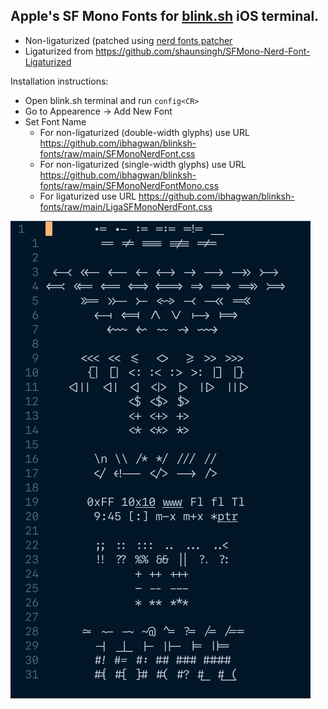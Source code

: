 ## Apple's SF Mono Fonts for [blink.sh](https://blink.sh) iOS terminal.

- Non-ligaturized (patched using
  [nerd fonts patcher](https://github.com/ryanoasis/nerd-fonts#font-patcher)
- Ligaturized from https://github.com/shaunsingh/SFMono-Nerd-Font-Ligaturized


Installation instructions:

- Open blink.sh terminal and run `config<CR>`
- Go to Appearence -> Add New Font
- Set Font Name
    + For non-ligaturized (double-width glyphs) use URL
      https://github.com/ibhagwan/blinksh-fonts/raw/main/SFMonoNerdFont.css
    + For non-ligaturized (single-width glyphs) use URL
      https://github.com/ibhagwan/blinksh-fonts/raw/main/SFMonoNerdFontMono.css
    + For ligaturized use URL
      https://github.com/ibhagwan/blinksh-fonts/raw/main/LigaSFMonoNerdFont.css

<img src="https://github.com/ibhagwan/blinksh-fonts/raw/main/ligatures.png"/>
<!--<img src="https://github.com/ibhagwan/blinksh-fonts/raw/main/ligatures.png" width="300" height="240" />-->
